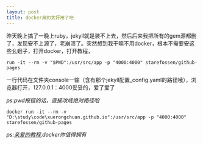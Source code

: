 ```yaml
---
layout: post
title: docker真的太好用了吧
---
```


昨天晚上搞了一晚上ruby，jekyll就是装不上去，然后后来我把所有的gem源都删了，发现安不上源了，老崩溃了。突然想到我干嘛不用docker，根本不需要安这些幺蛾子，打开docker，打开教程，
```
run -it --rm -v "$PWD":/usr/src/app -p "4000:4000" starefossen/github-pages
```
一行代码在文件夹console一输（含有那个jekyll配置_config.yaml的路径哦），浏览器打开，127.0.0.1：4000妥妥的，爱了爱了

*ps:pwd报错的话，直接改成绝对路径哈*
```
docker run -it --rm -v "D:\study\code\xuerongchuan.github.io":/usr/src/app -p "4000:4000" starefossen/github-pages
```
*ps:[亲爱的教程](https://www.jamessturtevant.com/posts/Running-Jekyll-in-Windows-using-Docker/),docker你值得拥有*
<!--stackedit_data:
eyJoaXN0b3J5IjpbLTc3OTQ1NjQ5MF19
-->